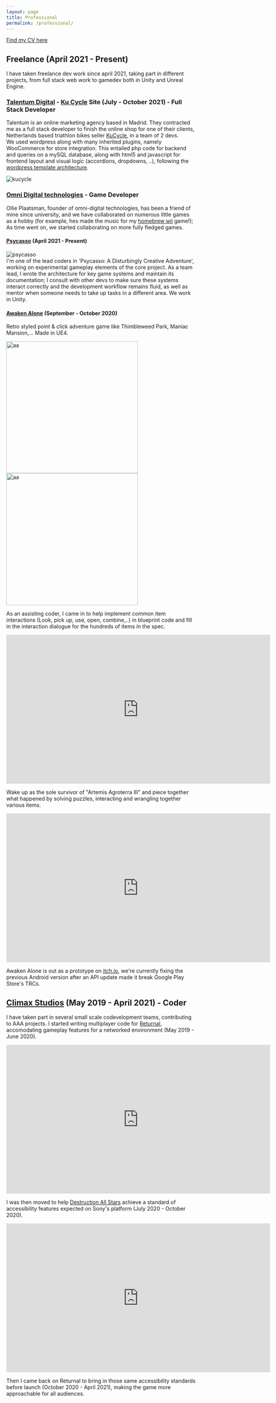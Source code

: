 ```yaml
---
layout: page
title: Professional
permalink: /professional/
---
```

<html>
  <body>
    <p><a href="../assets/CV.pdf">Find my CV here</a></p>
  </body>
</html>

## Freelance (April 2021 - Present)

I have taken freelance dev work since april 2021, taking part in different projects, from full stack web work to gamedev both in Unity and Unreal Engine.

### [Talentum Digital](https://talentumdigital.com/) - [Ku Cycle](https://www.ku-cycle.com/) Site (July - October 2021) - Full Stack Developer

Talentum is an online marketing agency based in Madrid. They contracted me as a full stack developer to finish the online shop for one of their clients, Netherlands based triathlon bikes seller [KuCycle](https://www.ku-cycle.com/), in a team of 2 devs.  
We used wordpress along with many inherited plugins, namely WooCommerce for store integration. This entailed php code for backend and queries on a mySQL database, along with html5 and javascript for frontend layout and visual logic (accordions, dropdowns, ..), following the [wordpress template architecture](https://wphierarchy.com/).

<img style="float: middle;" src="../assets/kucycle.png" alt="kucycle" title="kucycle">
<br/>

### [Omni Digital technologies](https://www.omnidigitaltechnologies.co.uk/) - Game Developer

Ollie Plaatsman, founder of omni-digital technologies, has been a friend of mine since university, and we have collaborated on numerous little games as a hobby (for example, hes made the music for my [homebrew wii](https://www.youtube.com/watch?v=_IwZnQj_zqE) game!); As time went on, we started collaborating on more fully fledged games.

#### [Psycasso](https://www.omnidigitaltechnologies.co.uk/psycasso) (April 2021 - Present)

<img style="float: middle;" src="../assets/psycasso.png" alt="psycasso" title="psycasso">
<br/>
I'm one of the lead coders in 'Psycasso: A Disturbingly Creative Adventure', working on experimental gameplay elements of the core project. As a team lead, I wrote the architecture for key game systems and maintain its documentation; I consult with other devs to make sure these systems interact correctly and the development workflow remains fluid, as well as mentor when someone needs to take up tasks in a different area.  
We work in Unity.

#### [Awaken Alone](https://www.omnidigitaltechnologies.co.uk/awakenalone) (September - October 2020)

Retro styled point & click adventure game like Thimbleweed Park, Maniac Mansion,... Made in UE4.

<img style="float: middle;" src="../assets/awakenalone.png" alt="aa" title="aa" width="350">
<img style="float: middle;" src="../assets/awakenalone2.png" alt="aa" title="aa" width="350">
<br/>

As an assisting coder, I came in to help implement common item interactions (Look, pick up, use, open, combine,..) in blueprint code and fill in the interaction dialogue for the hundreds of items in the spec.

<iframe width="702" height="395" src="https://www.youtube.com/embed/5Zbs8JyTVhM" frameborder="0" allow="accelerometer; autoplay; clipboard-write; encrypted-media; gyroscope; picture-in-picture" allowfullscreen></iframe>  
<br/>

Wake up as the sole survivor of "Artemis Agroterra III" and piece together what happened by solving puzzles, interacting and wrangling together various items.

<iframe width="702" height="395" src="https://www.youtube.com/embed/aiiAYbPAASs" frameborder="0" allow="accelerometer; autoplay; clipboard-write; encrypted-media; gyroscope; picture-in-picture" allowfullscreen></iframe>  
<br/>

Awaken Alone is out as a prototype on [itch.io](https://omni-digital.itch.io/awakenalone), we're currently fixing the previous Android version after an API update made it break Google Play Store's TRCs. 

## [Climax Studios](https://www.climaxstudios.com/) (May 2019 - April 2021) - Coder

I have taken part in several small scale codevelopment teams, contributing to AAA projects.
I started writing multiplayer code for [Returnal](https://www.youtube.com/watch?v=90njPwI8xNs), accomodating gameplay features for a networked environment (May 2019 - June 2020).

<iframe width="702" height="395" src="https://www.youtube.com/embed/ov4fJmGCsZM" frameborder="0" allow="accelerometer; autoplay; clipboard-write; encrypted-media; gyroscope; picture-in-picture" allowfullscreen></iframe>  
<br/>

I was then moved to help [Destruction All Stars](https://www.youtube.com/watch?v=nNO1k5NCDOk&ab_channel=PlayStation)
achieve a standard of accessibility features expected on Sony's platform (July 2020 - October 2020).

<iframe width="702" height="395" src="https://www.youtube.com/embed/6kP3G5vO49A" frameborder="0" allow="accelerometer; autoplay; clipboard-write; encrypted-media; gyroscope; picture-in-picture" allowfullscreen></iframe>
<br/>

Then I came back on Returnal to bring in those same accessibility standards before launch (October 2020 - April 2021), making the game more approachable for all audiences.

